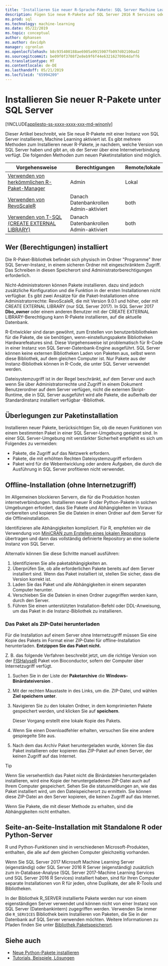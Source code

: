 ```yaml
---
title: 'Installieren Sie neuer R-Sprache-Pakete: SQL Server Machine Learning Services'
description: Fügen Sie neue R-Pakete auf SQL Server 2016 R Services oder SQL Server 2017-Machine Learning Services (Datenbankintern)
ms.prod: sql
ms.technology: machine-learning
ms.date: 05/22/2019
ms.topic: conceptual
author: dphansen
ms.author: davidph
manager: cgronlun
ms.openlocfilehash: b8c935400188ae6905a9915907fb097d02100ad2
ms.sourcegitcommit: be09f0f3708f2e8eb9f6f44e632162709b4daff6
ms.translationtype: MT
ms.contentlocale: de-DE
ms.lasthandoff: 05/21/2019
ms.locfileid: "65994209"
---
```

# <a name="install-new-r-packages-on-sql-server"></a>Installieren Sie neuer R-Pakete unter SQL Server
[!INCLUDE[appliesto-ss-xxxx-xxxx-xxx-md-winonly](../../includes/appliesto-ss-xxxx-xxxx-xxx-md-winonly.md)]

Dieser Artikel beschreibt, wie Sie neue R-Pakete mit einer Instanz von SQL Server installieren, Machine Learning aktiviert ist. Es gibt mehrere Methoden zum Installieren neuer R-Pakete, je nachdem, welche Version von SQL Server haben und gibt an, ob der Server über eine Internetverbindung verfügt. Die folgenden Methoden zum neuen Paketinstallation sind möglich.

| Vorgehensweise                           | Berechtigungen               | Remote/lokale |
|------------------------------------|---------------------------|--------------|
| [Verwenden von herkömmlichen R-Paket-Manager](use-r-package-managers-on-sql-server.md)  | Admin | Lokal |
| [Verwenden von RevoScaleR](use-revoscaler-to-manage-r-packages.md) |  Danach Datenbankrollen Admin-aktiviert | both|
| [Verwenden von T-SQL (CREATE EXTERNAL LIBRARY)](install-r-packages-tsql.md) | Danach Datenbankrollen Admin-aktiviert | both 

## <a name="who-installs-permissions"></a>Wer (Berechtigungen) installiert

Die R-Paket-Bibliothek befindet sich physisch im Ordner "Programme" Ihrer SQL Server-Instanz, in einem sicheren Ordner mit eingeschränktem Zugriff. Das Schreiben in diesen Speicherort sind Administratorberechtigungen erforderlich.

Nicht-Administratoren können Pakete installieren. dazu sind jedoch zusätzliche Konfiguration und die Funktion in der ersten Installationen nicht verfügbar. Es gibt zwei Ansätze für die Paket-Installationen ohne Administratorrechte: RevoScaleR, die mit Version 9.0.1 und höher, oder mit CREATE EXTERNAL LIBRARY (nur SQL Server 2017). In SQL Server 2017 **Dbo_owner** oder einem anderen Benutzer mit der CREATE EXTERNAL LIBRARY-Berechtigung kann R-Pakete installieren, auf die aktuelle Datenbank.

R-Entwickler sind daran gewöhnt, zum Erstellen von benutzerbibliotheken für die Pakete, die sie benötigen, wenn-einstellungspakete Bibliotheken Hardwarefeatures sind. Diese Vorgehensweise ist problematisch für R-Code in einer Instanz von SQL Server-Datenbank-Engine ausgeführt. SQL Server können keine externen Bibliotheken Laden von Paketen aus, selbst wenn diese Bibliothek, auf dem gleichen Computer ist. Nur Pakete aus der Instanz-Bibliothek können in R-Code, die unter SQL Server verwendet werden.

Dateisystemzugriff ist in der Regel beschränkt, auf dem Server und auch wenn Sie über Administratorrechte und Zugriff in einem Dokument Benutzerordner auf dem Server verfügen, nicht die externen Skript-Runtime, die in SQL Server ausgeführt wird alle Pakete, die außerhalb der Standardinstanz installiert verfügbar -Bibliothek. 

## <a name="considerations-for-package-installation"></a>Überlegungen zur Paketinstallation

Installieren neuer Pakete, berücksichtigen Sie, ob die neuen Funktionen von einem bestimmten Paket in einer SQL Server-Umgebung geeignet sind. In einer SQL Server-Umgebung mit verstärkter Sicherheit empfiehlt es sich um Folgendes zu vermeiden:

+ Pakete, die Zugriff auf das Netzwerk erfordern.
+ Pakete, die mit erhöhten Rechten Dateisystemzugriff erfordern
+ Paket wird für die Webentwicklung oder andere Aufgaben, die durch die Ausführung in SQL Server profitieren nicht verwendet.

## <a name="offline-installation-no-internet-access"></a>Offline-Installation (ohne Internetzugriff)

Im Allgemeinen blockieren Servern, die für die Produktion hosten internetverbindungen. Installieren neuer R oder Python-Pakete in solchen Umgebungen erfordert, dass Sie Pakete und Abhängigkeiten im Voraus vorbereiten und kopieren Sie die Dateien in einen Ordner auf dem Server für die Offlineinstallation.

Identifizieren alle Abhängigkeiten kompliziert. Für R, empfehlen wir die Verwendung von [MiniCRAN zum Erstellen eines lokalen Repositorys](create-a-local-package-repository-using-minicran.md) übertragen und dann das vollständig definierte Repository an eine isolierte Instanz von SQL Server.

Alternativ können Sie diese Schritte manuell ausführen:

1. Identifizieren Sie alle paketabhängigkeiten an. 
2. Überprüfen Sie, ob alle erforderlichen Pakete bereits auf dem Server installiert sind. Wenn das Paket installiert ist, stellen Sie sicher, dass die Version korrekt ist.
3. Laden Sie das Paket und alle Abhängigkeiten in einem separaten Computer herunter.
4. Verschieben Sie die Dateien in einen Ordner zugegriffen werden kann, durch den Server.
5. Führen Sie einen unterstützten Installation-Befehl oder DDL-Anweisung, um das Paket in die Instanz-Bibliothek zu installieren.

### <a name="download-the-package-as-a-zipped-file"></a>Das Paket als ZIP-Datei herunterladen

Für die Installation auf einem Server ohne Internetzugriff müssen Sie eine Kopie des Pakets im Format einer ZIP-Datei für offline-Installation herunterladen. **Entzippen Sie das Paket nicht.**

Z. B. das folgende Verfahren beschreibt jetzt, um die richtige Version von der [FISHalyseR](https://bioconductor.org/packages/release/bioc/html/FISHalyseR.html) Paket von Bioconductor, sofern der Computer über Internetzugriff verfügt.

1.  Suchen Sie in der Liste der **Paketarchive** die **Windows-Binärdateiversion** .

2.  Mit der rechten Maustaste in des Links, um die. ZIP-Datei, und wählen **Ziel speichern unter**.

3.  Navigieren Sie zu den lokalen Ordner, in dem komprimierten Pakete gespeichert werden, und klicken Sie auf **speichern**.

    Dieser Vorgang erstellt eine lokale Kopie des Pakets. 

4. Wenn Sie einen Downloadfehler erhalten, versuchen Sie eine andere gespiegelte Site aus.

5. Nach dem das Archiv Paket heruntergeladen wurde, können Sie das Paket installieren oder kopieren das ZIP-Paket auf einen Server, der keinen Zugriff auf das Internet.

> [!TIP]
> Wenn Sie versehentlich das Paket nicht die Binärdateien heruntergeladen installieren, wird eine Kopie der heruntergeladenen ZIP-Datei auch auf Ihrem Computer gespeichert. Sehen Sie die statusmeldungen an, wie das Paket installiert wird, um den Dateispeicherort zu ermitteln. Sie können diese ZIP-Datei an den Server kopieren, die keinen Zugriff auf das Internet.
> 
> Wenn Sie Pakete, die mit dieser Methode zu erhalten, sind die Abhängigkeiten nicht enthalten. 


## <a name="side-by-side-installation-with-standalone-r-or-python-servers"></a>Seite-an-Seite-Installation mit Standalone R oder Python-Server

R und Python-Funktionen sind in verschiedenen Microsoft-Produkten, enthalten, die alle auf dem gleichen Computer gleichzeitig vorhanden.

Wenn Sie SQL Server 2017 Microsoft Machine Learning Server (eigenständig) oder SQL Server 2016 R Server (eigenständig) zusätzlich zum in-Database-Analyse (SQL Server 2017-Machine Learning Services und SQL Server 2016 R Services) installiert haben, sind für Ihren Computer separate Installationen von R für jeden, ohne Duplikate, der alle R-Tools und Bibliotheken.

In der Bibliothek R_SERVER installierte Pakete werden nur von einem eigenständigen Server verwendet und können nicht von einer Instanz von SQL Server (Datenbankintern) zugegriffen werden. Verwenden Sie immer die `R_SERVICES` Bibliothek beim Installieren von Paketen, die Sie in der Datenbank auf SQL Server verwenden möchten. Weitere Informationen zu Pfaden finden Sie unter [Bibliothek Paketspeicherort](installing-and-managing-r-packages.md#package-library-location).


## <a name="see-also"></a>Siehe auch

+ [Neue Python-Pakete installieren](../python/install-additional-python-packages-on-sql-server.md)
+ [Tutorials, Beispiele, Lösungen](../tutorials/machine-learning-services-tutorials.md)
